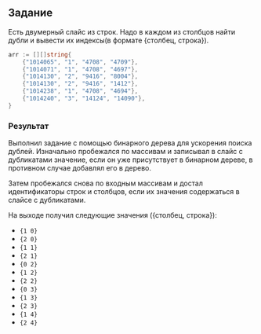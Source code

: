 ## Задание

Есть двумерный слайс из строк. Надо в каждом из столбцов найти дубли и вывести их индексы(в формате {столбец, строка}).

```go
arr := [][]string{
    {"1014065", "1", "4708", "4709"},
    {"1014071", "1", "4708", "4697"},
    {"1014130", "2", "9416", "8004"},
    {"1014130", "2", "9416", "1412"},
    {"1014238", "1", "4708", "4694"},
    {"1014240", "3", "14124", "14090"},
}
```

### Результат

Выполнил задание с помощью бинарного дерева для ускорения поиска дублей.
Изначально пробежался по массивам и записывал в слайс с дубликатами значение, если он уже присутствует в бинарном дереве, в противном случае добавлял его в дерево.

Затем пробежался снова по входным массивам и достал идентификаторы строк и столбцов, если их значения содержаться в слайсе с дубликатами.

На выходе получил следующие значения ({столбец, строка}):

- `{1 0}`
- `{2 0}`
- `{1 1}`
- `{2 1}`
- `{0 2}`
- `{1 2}`
- `{2 2}`
- `{0 3}`
- `{1 3}`
- `{2 3}`
- `{1 4}`
- `{2 4}`

